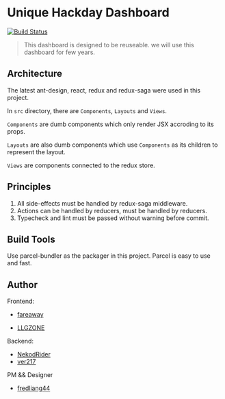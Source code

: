 # Unique Hackday Dashboard

[![Build Status](https://travis-ci.org/UniqueStudio/UniqueHackDayDashboard.svg?branch=master)](https://travis-ci.org/UniqueStudio/UniqueHackDayDashboard)

> This dashboard is designed to be reuseable. we will use this dashboard for few years.

## Architecture

The latest ant-design, react, redux and redux-saga were used in this project.

In `src` directory, there are `Components`, `Layouts` and `Views`.

`Components` are dumb components which only render JSX accroding to its props.

`Layouts` are also dumb components which use `Components` as its children to
represent the layout.

`Views` are components connected to the redux store.

## Principles

1.  All side-effects must be handled by redux-saga middleware.
2.  Actions can be handled by reducers, must be handled by reducers.
3.  Typecheck and lint must be passed without warning before commit.

## Build Tools

Use parcel-bundler as the packager in this project.
Parcel is easy to use and fast.

## Author

Frontend:

* [fareaway](https://github.com/farawaaay)

* [LLGZONE](https://github.com/LLGZONE)

Backend:

* [NekodRider](https://github.com/NekodRider)
* [ver217](https://github.com/ver217)

PM && Designer

* [fredliang44](https://github.com/fredliang44)
